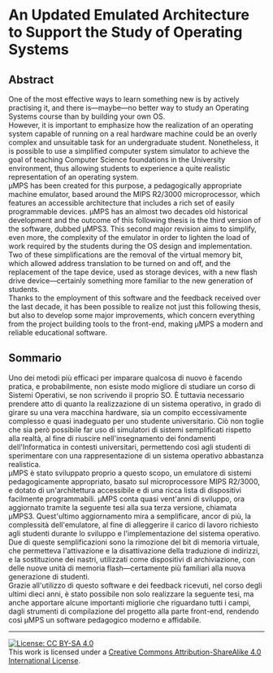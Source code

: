 # An Updated Emulated Architecture to Support the Study of Operating Systems

## Abstract
One of the most effective ways to learn something new is by actively practising it, and there is—maybe—no better way to study an Operating Systems course than by building your own OS.  
However, it is important to emphasize how the realization of an operating system capable of running on a real hardware machine could be an overly complex and unsuitable task for an undergraduate student.
Nonetheless, it is possible to use a simplified computer system simulator to achieve the goal of teaching Computer Science foundations in the University environment, thus allowing students to experience a quite realistic representation of an operating system.  
µMPS has been created for this purpose, a pedagogically appropriate machine emulator, based around the MIPS R2/3000 microprocessor, which features an accessible architecture that includes a rich set of easily programmable devices.
µMPS has an almost two decades old historical development and the outcome of this following thesis is the third version of the software, dubbed µMPS3.
This second major revision aims to simplify, even more, the complexity of the emulator in order to lighten the load of work required by the students during the OS design and implementation.
Two of these simplifications are the removal of the virtual memory bit, which allowed address translation to be turned on and off, and the replacement of the tape device, used as storage devices, with a new flash drive device—certainly something more familiar to the new generation of students.  
Thanks to the employment of this software and the feedback received over the last decade, it has been possible to realize not just this following thesis, but also to develop some major improvements, which concern everything from the project building tools to the front-end, making µMPS a modern and reliable educational software.

## Sommario
Uno dei metodi più efficaci per imparare qualcosa di nuovo è facendo pratica, e probabilmente, non esiste modo migliore di studiare un corso di Sistemi Operativi, se non scrivendo il proprio SO.
È tuttavia necessario prendere atto di quanto la realizzazione di un sistema operativo, in grado di girare su una vera macchina hardware, sia un compito eccessivamente complesso e quasi inadeguato per uno studente universitario.
Ciò non toglie che sia però possibile far uso di simulatori di sistemi semplificati rispetto alla realtà, al fine di riuscire nell'insegnamento dei fondamenti dell'Informatica in contesti universitari, permettendo cosı̀ agli studenti di sperimentare con una rappresentazione di un sistema operativo abbastanza realistica.  
µMPS è stato sviluppato proprio a questo scopo, un emulatore di sistemi pedagogicamente appropriato, basato sul microprocessore MIPS R2/3000, e dotato di un'architettura accessibile e di una ricca lista di dispositivi facilmente programmabili.
µMPS conta quasi vent'anni di sviluppo, ora aggiornato tramite la seguente tesi alla sua terza versione, chiamata µMPS3. Quest'ultimo aggiornamento mira a semplificare, ancor di più, la complessità dell'emulatore, al fine di alleggerire il carico di lavoro richiesto agli studenti durante lo sviluppo e l'implementazione del sistema operativo.
Due di queste semplificazioni sono la rimozione del bit di memoria virtuale, che permetteva l'attivazione e la disattivazione della traduzione di indirizzi, e la sostituzione dei nastri, utilizzati come dispositivi di archiviazione, con delle nuove unità di memoria flash—certamente più familiari alla nuova generazione di studenti.  
Grazie all'utilizzo di questo software e dei feedback ricevuti, nel corso degli ultimi dieci anni, è stato possibile non solo realizzare la seguente tesi, ma anche apportare alcune importanti migliorie che riguardano tutti i campi, dagli strumenti di compilazione del progetto alla parte front-end, rendendo cosı̀ µMPS un software pedagogico moderno e affidabile.

---

[![License: CC BY-SA 4.0](https://img.shields.io/badge/License-CC%20BY--SA%204.0-lightgrey.svg)](https://creativecommons.org/licenses/by-sa/4.0/)  
This work is licensed under a [Creative Commons Attribution-ShareAlike 4.0 International License](http://creativecommons.org/licenses/by-sa/4.0/).
